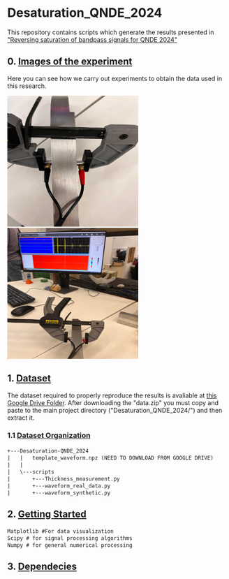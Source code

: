 # Desaturation_QNDE_2024
This repository contains scripts which generate the results presented in ["Reversing saturation of bandpass signals for QNDE 2024"](WWW.LINK.COM)

## 0. [Images of the experiment]()
Here you can see how we carry out experiments to obtain the data used in this research.


<img src="/images/default_block.jpeg" width="300" height="300"> <img src="/images/default_block_1.jpeg" width="300" height="300">

## 1. [Dataset]()
The dataset required to properly reproduce the results is avaliable at [this Google Drive Folder](https://drive.google.com/drive/folders/1RpN-wGD9NisS9uG2H9xqZy0tvnD0YR42?usp=drive_link). After downloading the "data.zip" you must copy and paste to the main project directory ("Desaturation_QNDE_2024/") and then extract it.

### 1.1 [Dataset Organization]()
```
+---Desaturation-QNDE_2024
|   |   template_waveform.npz (NEED TO DOWNLOAD FROM GOOGLE DRIVE)
|   |   
|   \---scripts
|       +---Thickness_measurement.py
|       +---waveform_real_data.py
|       +---waveform_synthetic.py
```


## 2. [Getting Started]()

```
Matplotlib #For data visualization
Scipy # for signal processing algorithms
Numpy # for general numerical processing
```

## 3. [Dependecies]()
